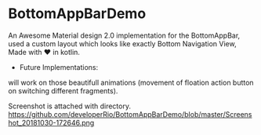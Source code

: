 # BottomAppBarDemo  

An Awesome Material design 2.0 implementation for the BottomAppBar, used a custom layout which looks like exactly Bottom Navigation View,
Made with ❤ in kotlin.

* Future Implementations:

will work on those beautifull animations (movement of floation action button on switching different fragments).

Screenshot is attached with directory.
https://github.com/developerRio/BottomAppBarDemo/blob/master/Screenshot_20181030-172646.png
